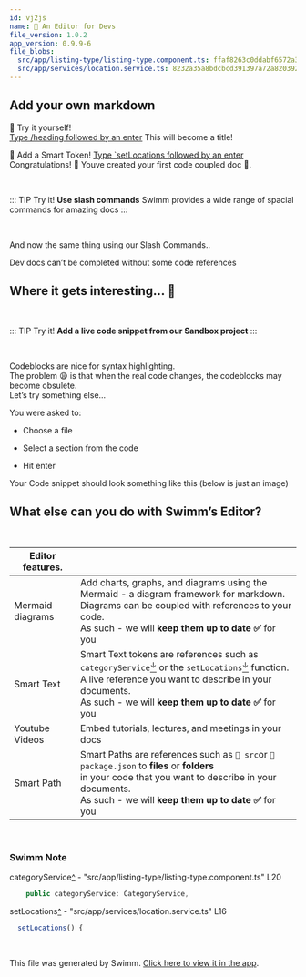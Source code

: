 ```yaml
---
id: vj2js
name: 🏁 An Editor for Devs
file_version: 1.0.2
app_version: 0.9.9-6
file_blobs:
  src/app/listing-type/listing-type.component.ts: ffaf8263c0ddabf6572a31212f414e7fc206c856
  src/app/services/location.service.ts: 8232a35a8bdcbcd391397a72a8203922138d3d1a
---
```


## Add your own markdown
🏁 Try it yourself! <br/>
[Type /heading followed by an enter](#text-placeholder-id-wmcbi) This will become a title!<br/>

🏁 Add a Smart Token!
[Type `setLocations followed by an enter](#text-placeholder-id-wmcbj)<br/>
Congratulations! 🥳 
Youve created your first code coupled doc 💪.

<br/>

<!--BANNER-->
::: TIP
Try it! **Use slash commands**
Swimm provides a wide range of spacial commands for amazing docs
:::

<br/>

And now the same thing using our Slash Commands..

Dev docs can’t be completed without some code references




## Where it gets interesting... 👻 

<br/>

<!--BANNER-->
::: TIP
Try it! **Add a live code snippet from our Sandbox project**
:::

<br/>

Codeblocks are nice for syntax highlighting.  
The problem 😩 is that when the real code changes, the codeblocks may become obsulete.  
Let’s try something else...

You were asked to:

*   Choose a file
    
*   Select a section from the code
    
*   Hit enter
    

Your Code snippet should look something like this (below is just an image)




## **What else can you do with Swimm’s Editor?**

<br/>

|Editor features.|<br>                                                                                                                                                                                                                                                                                          |
|----------------|----------------------------------------------------------------------------------------------------------------------------------------------------------------------------------------------------------------------------------------------------------------------------------------------|
|Mermaid diagrams|Add charts, graphs, and diagrams using the Mermaid - a diagram framework for markdown.  <br>Diagrams can be coupled with references to your code.  <br>As such - we will **keep them up to date ✅** for you                                                                                   |
|Smart Text      |Smart Text tokens are references such as `categoryService`[<sup id="Z112VGU">↓</sup>](#f-Z112VGU) or the `setLocations`[<sup id="1fEWwY">↓</sup>](#f-1fEWwY) function.  <br>A live reference you want to describe in your documents.  <br>As such - we will **keep them up to date ✅** for you|
|Youtube Videos  |Embed tutorials, lectures, and meetings in your docs                                                                                                                                                                                                                                          |
|Smart Path      |Smart Paths are references such as `📄 src`or `📄 package.json` to **files** or **folders**  <br>in your code that you want to describe in your documents.  <br>As such - we will **keep them up to date ✅** for you                                                                          |

<br/>

<!-- THIS IS AN AUTOGENERATED SECTION. DO NOT EDIT THIS SECTION DIRECTLY -->
### Swimm Note

<span id="f-Z112VGU">categoryService</span>[^](#Z112VGU) - "src/app/listing-type/listing-type.component.ts" L20
```typescript
    public categoryService: CategoryService,
```

<span id="f-1fEWwY">setLocations</span>[^](#1fEWwY) - "src/app/services/location.service.ts" L16
```typescript
  setLocations() {
```

<br/>

This file was generated by Swimm. [Click here to view it in the app](http://localhost:5000/repos/Z2l0aHViJTNBJTNBcHJvcGVydHktbGlzdGluZy1zYW5kYm94JTNBJTNBc3dpbW1pbw==/docs/vj2js).